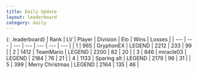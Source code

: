 ```yaml
---
title: Daily Update
layout: leaderboard
category: daily
---
```


{: .leaderboard}
| Rank | LV | Player | Division | Elo | Wins | Losses |
| --- | --- | --- | --- | --- | --- | --- |
| <span data-change="2">1</span> | 965 | <span title="ID: 315148">GryphonEX</span> | LEGEND | <span data-change="52">2212</span> | <span data-change="19">233</span> | <span data-change="4">99</span> |
| <span data-change="2">2</span> | 1412 | <span title="ID: 164871">TeamMario</span> | LEGEND | <span data-change="44">2200</span> | <span data-change="17">82</span> | <span data-change="3">20</span> |
| <span data-change="-2">3</span> | 846 | <span title="ID: 416373">miracle03</span> | LEGEND | <span data-change="17">2184</span> | <span data-change="3">76</span> | <span data-change="0">21</span> |
| <span data-change="-2">4</span> | 1133 | <span title="ID: 203132">Sparing alt</span> | LEGEND | <span data-change="17">2179</span> | <span data-change="3">96</span> | <span data-change="0">31</span> |
| <span data-change="1">5</span> | 399 | <span title="ID: 382502">Merry Christmas</span> | LEGEND | <span data-change="40">2164</span> | <span data-change="30">135</span> | <span data-change="7">46</span> |